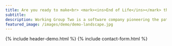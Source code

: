 ```yaml
---
title: Are you ready to make<br> <mark><ins>End of Life</ins></mark> the thing of the past?
subtitle: 
description: Working Group Two is a software company pioneering the path of a new telco network.
featured_image: /images/demo/demo-landscape.jpg
---
```


{% include header-demo.html %}
{% include contact-form.html %}
